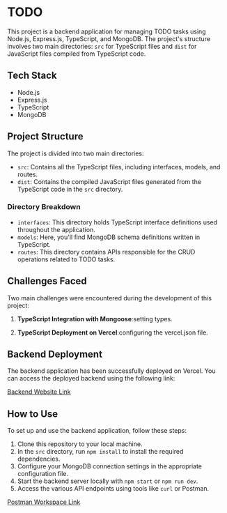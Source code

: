 # TODO

This project is a backend application for managing TODO tasks using Node.js, Express.js, TypeScript, and MongoDB. The project's structure involves two main directories: `src` for TypeScript files and `dist` for JavaScript files compiled from TypeScript code.

## Tech Stack

- Node.js
- Express.js
- TypeScript
- MongoDB

## Project Structure

The project is divided into two main directories:

- `src`: Contains all the TypeScript files, including interfaces, models, and routes.
- `dist`: Contains the compiled JavaScript files generated from the TypeScript code in the `src` directory.

### Directory Breakdown

- `interfaces`: This directory holds TypeScript interface definitions used throughout the application.
- `models`: Here, you'll find MongoDB schema definitions written in TypeScript.
- `routes`: This directory contains APIs responsible for the CRUD operations related to TODO tasks.

## Challenges Faced

Two main challenges were encountered during the development of this project:

1. **TypeScript Integration with Mongoose**:setting types.

2. **TypeScript Deployment on Vercel**:configuring the vercel.json file.

## Backend Deployment

The backend application has been successfully deployed on Vercel. You can access the deployed backend using the following link:

[Backend Website Link](https://backend-development-applications-cui1.vercel.app/)

## How to Use

To set up and use the backend application, follow these steps:

1. Clone this repository to your local machine.
2. In the `src` directory, run `npm install` to install the required dependencies.
3. Configure your MongoDB connection settings in the appropriate configuration file.
4. Start the backend server locally with `npm start` or `npm run dev`.
5. Access the various API endpoints using tools like `curl` or Postman.

[Postman Workspace Link](https://www.postman.com/descent-module-cosmologist-42700976/workspace/todo)

